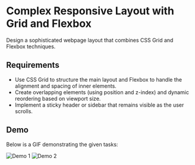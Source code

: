 # Complex Responsive Layout with Grid and Flexbox

Design a sophisticated webpage layout that combines CSS Grid and Flexbox techniques.

## Requirements
- Use CSS Grid to structure the main layout and Flexbox to handle the alignment and spacing of inner elements.
- Create overlapping elements (using position and z-index) and dynamic reordering based on viewport size.
- Implement a sticky header or sidebar that remains visible as the user scrolls.

## Demo
Below is a GIF demonstrating the given tasks:

![Demo 1](./output/demo1.gif)
![Demo 2](./output/demo2.gif)